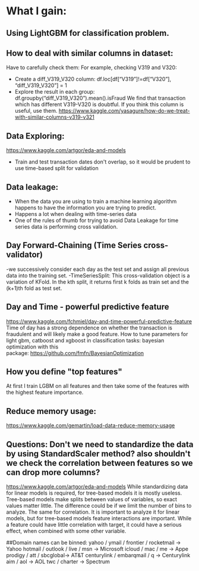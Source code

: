 # What I gain:
## Using LightGBM for classification problem.
## How to deal with similar columns in dataset:

Have to carefully check them:
For example, checking V319 and V320:
- Create a diff_V319_V320 column:	df.loc[df[“V319”]!=df[“V320”], “diff_V319_V320”] = 1
- Explore the result in each group: df.groupby(“diff_V319_V320”).mean().isFraud
We find that transaction which has different V319-V320 is doubtful.
If you think this column is useful, use them.
https://www.kaggle.com/yasagure/how-do-we-treat-with-similar-columns-v319-v321


## Data Exploring:
https://www.kaggle.com/artgor/eda-and-models
- Train and test transaction dates don't overlap, so it would be prudent to use time-based split for validation


## Data leakage:
- When the data you are using to train a machine learning algorithm happens to have the information you are trying to predict.
- Happens a lot when dealing with time-series data
- One of the rules of thumb for trying to avoid Data Leakage for time series data is performing cross validation.


## Day Forward-Chaining (Time Series cross-validator)
-we successively consider each day as the test set and assign all previous data into the training set.
-TimeSeriesSplit: This cross-validation object is a variation of KFold. In the kth split, it returns first k folds as train set and the (k+1)th fold as test set.



## Day and Time - powerful predictive feature
https://www.kaggle.com/fchmiel/day-and-time-powerful-predictive-feature
Time of day has a strong dependence on whether the transaction is fraudulent and will likely make a good feature.
How to tune parameters for light gbm, catboost and xgboost in classification tasks:
bayesian optimization with this package: https://github.com/fmfn/BayesianOptimization



## How you define "top features"
At first I train LGBM on all features and then take some of the features with the highest feature importance.


## Reduce memory usage:
https://www.kaggle.com/gemartin/load-data-reduce-memory-usage


## Questions: Don't we need to standardize the data by using StandardScaler method? also shouldn't we check the correlation between features so we can drop more columns?
https://www.kaggle.com/artgor/eda-and-models
While standardizing data for linear models is required, for tree-based models it is mostly useless. Tree-based models make splits between values of variables, so exact values matter little. The difference could be if we limit the number of bins to analyze.
The same for correlation. It is important to analyze it for linear models, but for tree-based models feature interactions are important. While a feature could have little correlation with target, it could have a serious effect, when combined with some other variable.


##Domain names can be binned:
yahoo / ymail / frontier / rocketmail -> Yahoo
hotmail / outlook / live / msn -> Microsoft
icloud / mac / me -> Appe
prodigy / att / sbcglobal-> AT&T
centurylink / embarqmail / q -> Centurylink
aim / aol -> AOL
twc / charter -> Spectrum

